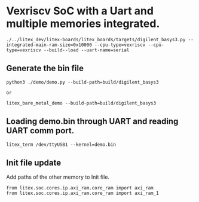 # Vexriscv SoC with a Uart and multiple memories integrated.

```
./../litex_dev/litex-boards/litex_boards/targets/digilent_basys3.py --integrated-main-ram-size=0x10000 --cpu-type=vexriscv --cpu-type=vexriscv --build--load --uart-name=serial

```
## Generate the bin file

```
python3 ./demo/demo.py --build-path=build/digilent_basys3 

or

litex_bare_metal_demo --build-path=build/digilent_basys3
```

## Loading demo.bin through UART and reading UART comm port.
```
litex_term /dev/ttyUSB1 --kernel=demo.bin

```

## Init file update

Add paths of the other memory to Init file.

```
from litex.soc.cores.ip.axi_ram.core_ram import axi_ram
from litex.soc.cores.ip.axi_ram.core_ram import axi_ram_1

```